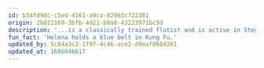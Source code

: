 ```yaml
---
id: b34fd9dc-c5ed-4161-a9ca-82963c722381
origin: 2b021169-3bfb-4d21-b0a8-43223971bc5d
description: '...is a classically trained flutist and is active in Stegreif primarily as such, but also as a member of the artistic board. With the beginning of her studies, her interest in other forms of music and art grew and so she studied voice and transverse flute as a minor subject. She plays in various ensembles from baroque, jazz and improvised music to classical opera orchestra.'
fun_fact: 'Helena holds a blue belt in Kung Fu.'
updated_by: 5c84a3c2-1f9f-4c46-ace2-d9eaf068d261
updated_at: 1686046617
---
```

